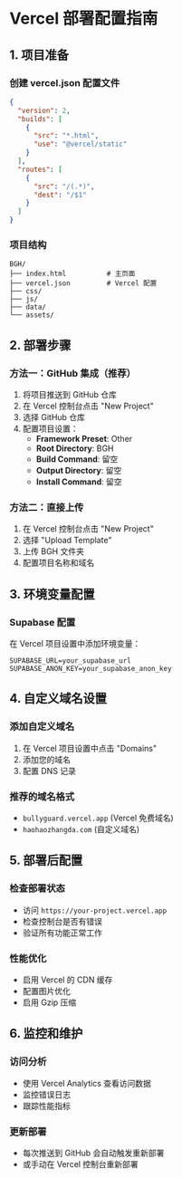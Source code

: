 # Vercel 部署配置指南

## 1. 项目准备

### 创建 vercel.json 配置文件
```json
{
  "version": 2,
  "builds": [
    {
      "src": "*.html",
      "use": "@vercel/static"
    }
  ],
  "routes": [
    {
      "src": "/(.*)",
      "dest": "/$1"
    }
  ]
}
```

### 项目结构
```
BGH/
├── index.html          # 主页面
├── vercel.json         # Vercel 配置
├── css/
├── js/
├── data/
└── assets/
```

## 2. 部署步骤

### 方法一：GitHub 集成（推荐）
1. 将项目推送到 GitHub 仓库
2. 在 Vercel 控制台点击 "New Project"
3. 选择 GitHub 仓库
4. 配置项目设置：
   - **Framework Preset**: Other
   - **Root Directory**: BGH
   - **Build Command**: 留空
   - **Output Directory**: 留空
   - **Install Command**: 留空

### 方法二：直接上传
1. 在 Vercel 控制台点击 "New Project"
2. 选择 "Upload Template"
3. 上传 BGH 文件夹
4. 配置项目名称和域名

## 3. 环境变量配置

### Supabase 配置
在 Vercel 项目设置中添加环境变量：
```
SUPABASE_URL=your_supabase_url
SUPABASE_ANON_KEY=your_supabase_anon_key
```

## 4. 自定义域名设置

### 添加自定义域名
1. 在 Vercel 项目设置中点击 "Domains"
2. 添加您的域名
3. 配置 DNS 记录

### 推荐的域名格式
- `bullyguard.vercel.app` (Vercel 免费域名)
- `haohaozhangda.com` (自定义域名)

## 5. 部署后配置

### 检查部署状态
- 访问 `https://your-project.vercel.app`
- 检查控制台是否有错误
- 验证所有功能正常工作

### 性能优化
- 启用 Vercel 的 CDN 缓存
- 配置图片优化
- 启用 Gzip 压缩

## 6. 监控和维护

### 访问分析
- 使用 Vercel Analytics 查看访问数据
- 监控错误日志
- 跟踪性能指标

### 更新部署
- 每次推送到 GitHub 会自动触发重新部署
- 或手动在 Vercel 控制台重新部署 